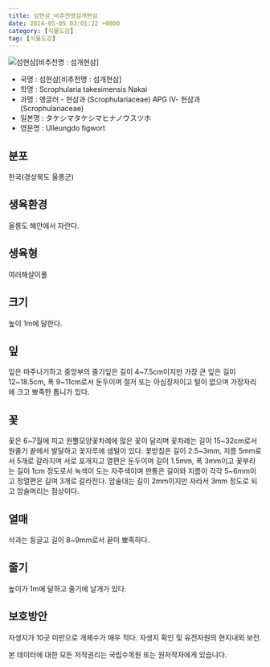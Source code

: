 ```yaml
---
title: 섬현삼_비추천명섬개현삼
date: 2024-05-05 03:01:22 +0800
category: [식물도감]
tag: [식물도감]
---
```




![섬현삼[비추천명 : 섬개현삼]](/fileUpload/plants/basic/Scrophulariaceae/Scrophularia/16041/1_th2.JPG)
- 국명 : 섬현삼[비추천명 : 섬개현삼]
- 학명 : Scrophularia takesimensis Nakai
- 과명 : 앵글러 - 현삼과 (Scrophulariaceae) APG Ⅳ- 현삼과 (Scrophulariaceae)
- 일본명 : タケシマタケシマヒナノウスツホ
- 영문명 : Ulleungdo figwort


## 분포
한국(경상북도 울릉군) 
## 생육환경
울릉도 해안에서 자란다.
## 생육형
여러해살이풀
## 크기
높이 1m에 달한다.
## 잎
잎은 마주나기하고 중앙부의 줄기잎은 길이 4~7.5cm이지만 가장 큰 잎은 길이 12~18.5cm, 폭 9~11cm로서 둔두이며 절저 또는 아심장저이고 털이 없으며 가장자리에 크고 뾰족한 톱니가 있다.
## 꽃
꽃은 6~7월에 피고 원뿔모양꽃차례에 많은 꽃이 달리며 꽃차례는 길이 15~32cm로서 원줄기 끝에서 발달하고 꽃자루에 샘털이 있다. 꽃받침은 길이 2.5~3mm, 지름 5mm로서 5개로 갈라지며 서로 포개지고 열편은 둔두이며 길이 1.5mm, 폭 3mm이고 꽃부리는 길이 1cm 정도로서 녹색이 도는 자주색이며 판통은 길이와 지름이 각각 5~6mm이고 정열편은 길며 3개로 갈라진다. 암술대는 길이 2mm이지만 자라서 3mm 정도로 되고 암술머리는 점상이다.
## 열매
삭과는 둥글고 길이 8~9mm로서 끝이 뾰족하다.
## 줄기
높이가 1m에 달하고 줄기에 날개가 있다.
## 보호방안
자생지가 10곳 미만으로 개체수가 매우 적다. 자생지 확인 및 유전자원의 현지내외 보전.






본 데이터에 대한 모든 저작권리는 국립수목원 또는 원저작자에게 있습니다.
